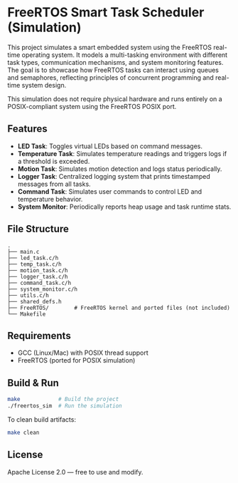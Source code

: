 # FreeRTOS Smart Task Scheduler (Simulation)

This project simulates a smart embedded system using the FreeRTOS real-time operating system. It models a multi-tasking environment with different task types, communication mechanisms, and system monitoring features. The goal is to showcase how FreeRTOS tasks can interact using queues and semaphores, reflecting principles of concurrent programming and real-time system design.

This simulation does not require physical hardware and runs entirely on a POSIX-compliant system using the FreeRTOS POSIX port. 

## Features

- **LED Task**: Toggles virtual LEDs based on command messages.
- **Temperature Task**: Simulates temperature readings and triggers logs if a threshold is exceeded.
- **Motion Task**: Simulates motion detection and logs status periodically.
- **Logger Task**: Centralized logging system that prints timestamped messages from all tasks.
- **Command Task**: Simulates user commands to control LED and temperature behavior.
- **System Monitor**: Periodically reports heap usage and task runtime stats.

## File Structure

```
.
├── main.c
├── led_task.c/h
├── temp_task.c/h
├── motion_task.c/h
├── logger_task.c/h
├── command_task.c/h
├── system_monitor.c/h
├── utils.c/h
├── shared_defs.h
├── FreeRTOS/        # FreeRTOS kernel and ported files (not included)
└── Makefile
```

## Requirements

- GCC (Linux/Mac) with POSIX thread support
- FreeRTOS (ported for POSIX simulation)

## Build & Run

```bash
make            # Build the project
./freertos_sim  # Run the simulation
```

To clean build artifacts:
```bash
make clean
```

## License
Apache License 2.0 — free to use and modify.
